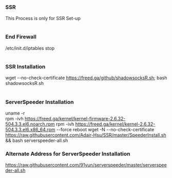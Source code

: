 ### SSR
This Process is only for SSR Set-up
#
### End Firewall
/etc/init.d/iptables stop
# 
### SSR Installation
wget --no-check-certificate https://freed.ga/github/shadowsocksR.sh; bash shadowsocksR.sh
#
### ServerSpeeder Installation
uname -r\
rpm -ivh https://freed.ga/kernel/kernel-firmware-2.6.32-504.3.3.el6.noarch.rpm
rpm -ivh https://freed.ga/kernel/kernel-2.6.32-504.3.3.el6.x86_64.rpm --force
reboot
wget -N --no-check-certificate https://raw.githubusercontent.com/Adair-Hsu/SSR/master/SpeederInstall.sh && bash serverspeeder-all.sh
### Alternate Address for ServerSpeeder Installation
https://raw.githubusercontent.com/91yun/serverspeeder/master/serverspeeder-all.sh
